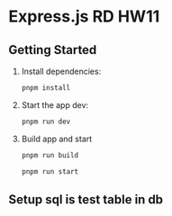 # Express.js RD HW11

## Getting Started

1. Install dependencies:

   ```bash
   pnpm install
   ```

2. Start the app dev:

   ```bash
   pnpm run dev
   ```

3. Build app and start
   ```bash
   pnpm run build
   ```
   ```bash
   pnpm run start
   ```

## Setup sql is test table in db
